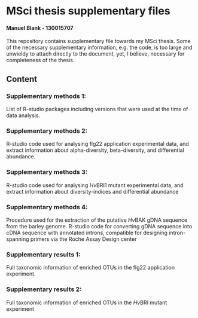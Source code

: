 # MSci thesis supplementary files
#### Manuel Blank - 130015707

This repository contains supplementary file towards my MSci thesis. Some 
of the necessary supplementary information, e.g. the code, is too large 
and unwieldy to 
attach directly to the document, yet, I believe, necessary for 
completeness of the thesis.

## Content

### Supplementary methods 1:
List of R-studio packages including versions that were used at the time 
of data analysis.

### Supplementary methods 2:
R-studio code used for analysing flg22 application experimental data, 
and extract information about alpha-diversity, beta-diversity, and 
differential abundance.

### Supplementary methods 3:
R-studio code used for analysing <i>Hv</i>BRI1 mutant experimental data, 
and 
extract information about diversity-indices and differential abundance

### Supplementary methods 4:
Procedure used for the extraction of the putative 
<i>Hv</i>BAK gDNA sequence from the barley genome. R-studio code for 
converting 
gDNA sequence into cDNA sequence with annotated introns, compatible for 
designing intron-spanning primers via the Roche Assay Design center

### Supplementary results 1:
Full taxonomic information of enriched OTUs in the flg22 application 
experiment.

### Supplementary results 2:
Full taxonomic information of enriched OTUs in the <i>Hv</i>BRI mutant 
experiment
